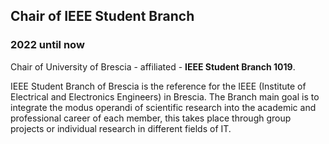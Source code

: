 
## Chair of IEEE Student Branch

### 2022 until now

Chair of University of Brescia - affiliated - **IEEE Student Branch 1019**.

IEEE Student Branch of Brescia is the reference for the IEEE (Institute of Electrical and Electronics Engineers) in Brescia. 
The Branch main goal is to integrate the modus operandi of scientific research into the academic and professional career of each member, this takes place through group projects or individual research in different fields of IT.

